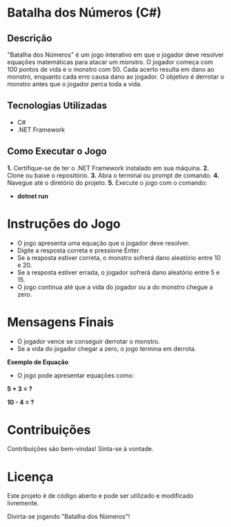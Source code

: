 # Batalha dos Números (C#)

## Descrição
"Batalha dos Números" é um jogo interativo em que o jogador deve resolver equações matemáticas para atacar um monstro. O jogador começa com 100 pontos de vida e o monstro com 50. Cada acerto resulta em dano ao monstro, enquanto cada erro causa dano ao jogador. O objetivo é derrotar o monstro antes que o jogador perca toda a vida.

## Tecnologias Utilizadas
- C# 
- .NET Framework

## Como Executar o Jogo

**1.** Certifique-se de ter o .NET Framework instalado em sua máquina.
**2.** Clone ou baixe o repositório.
**3.** Abra o terminal ou prompt de comando.
**4.** Navegue até o diretório do projeto.
**5.** Execute o jogo com o comando:
* **dotnet run**

# Instruções do Jogo

* O jogo apresenta uma equação que o jogador deve resolver.
* Digite a resposta correta e pressione Enter.
* Se a resposta estiver correta, o monstro sofrerá dano aleatório entre 10 e 20.
* Se a resposta estiver errada, o jogador sofrerá dano aleatório entre 5 e 15.
* O jogo continua até que a vida do jogador ou a do monstro chegue a zero.

# Mensagens Finais
* O jogador vence se conseguir derrotar o monstro.
* Se a vida do jogador chegar a zero, o jogo termina em derrota.

**Exemplo de Equação**
* O jogo pode apresentar equações como:

 
**5 + 3 = ?**

 **10 - 4 = ?**

# Contribuições
Contribuições são bem-vindas! Sinta-se à vontade.

# Licença
Este projeto é de código aberto e pode ser utilizado e modificado livremente.

Divirta-se jogando "Batalha dos Números"!
